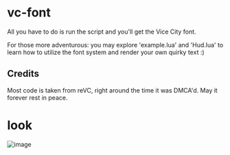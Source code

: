# vc-font
All you have to do is run the script and you'll get the Vice City font.

For those more adventurous: you may explore 'example.lua' and 'Hud.lua' to learn how to utilize the font system and render your own quirky text :)

## Credits
Most code is taken from reVC, right around the time it was DMCA'd. May it forever rest in peace.

# look
![image](https://cdn.discordapp.com/attachments/1319361733973774337/1319409244541419540/Screenshot_2024-12-19_160020.png?ex=6794a85d&is=679356dd&hm=cd3a0248b441d5f8f14bef734c886a8bec8a578f09f86afb0fe06b7ba1f7f937&)
